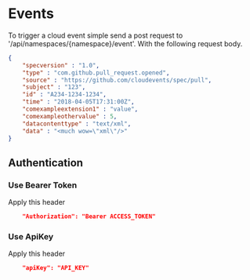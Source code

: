 # Events

To trigger a cloud event simple send a post request to '/api/namespaces/{namespace}/event'. With the following request body.

```json
{
    "specversion" : "1.0",
    "type" : "com.github.pull_request.opened",
    "source" : "https://github.com/cloudevents/spec/pull",
    "subject" : "123",
    "id" : "A234-1234-1234",
    "time" : "2018-04-05T17:31:00Z",
    "comexampleextension1" : "value",
    "comexampleothervalue" : 5,
    "datacontenttype" : "text/xml",
    "data" : "<much wow=\"xml\"/>"
}
```

## Authentication

### Use Bearer Token

Apply this header
```json
    "Authorization": "Bearer ACCESS_TOKEN"
```

### Use ApiKey

Apply this header
```json
    "apiKey": "API_KEY"
```